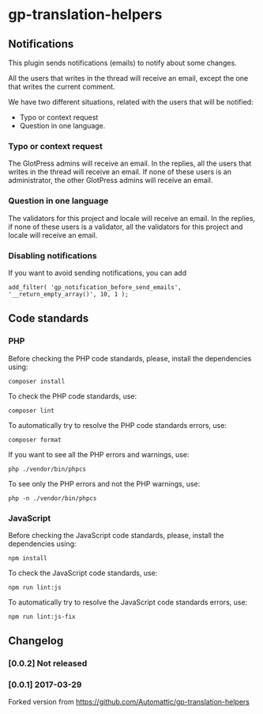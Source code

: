 # gp-translation-helpers

## Notifications

This plugin sends notifications (emails) to notify about some changes. 

All the users that writes in the thread will receive an email, except the one 
that writes the current comment.

We have two different situations, related with the users that will be notified:
- Typo or context request
- Question in one language.

### Typo or context request

The GlotPress admins will receive an email. In the replies, all the users that 
writes in the thread will receive an email. If none of these users is an administrator, 
the other GlotPress admins will receive an email.

### Question in one language

The validators for this project and locale will receive an email. In the replies, 
if none of these users is a validator, all the validators for this project and locale 
will receive an email.

### Disabling notifications

If you want to avoid sending notifications, you can add 

```
add_filter( 'gp_notification_before_send_emails', '__return_empty_array()', 10, 1 );
```

## Code standards

### PHP

Before checking the PHP code standards, please, install the dependencies using:
```
composer install
```

To check the PHP code standards, use:
```
composer lint
```

To automatically try to resolve the PHP code standards errors, use:
```
composer format
```

If you want to see all the PHP errors and warnings, use:
```
php ./vendor/bin/phpcs
```

To see only the PHP errors and not the PHP warnings, use:
```
php -n ./vendor/bin/phpcs
```

### JavaScript

Before checking the JavaScript code standards, please, install the dependencies using:
```
npm install
```

To check the JavaScript code standards, use:
```
npm run lint:js
```

To automatically try to resolve the JavaScript code standards errors, use:
```
npm run lint:js-fix
```

## Changelog

### [0.0.2] Not released

### [0.0.1] 2017-03-29

Forked version from https://github.com/Automattic/gp-translation-helpers